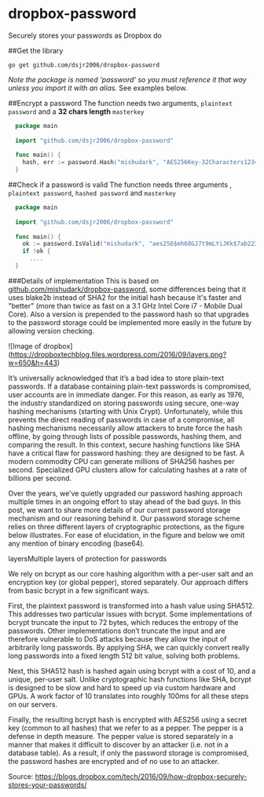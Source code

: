 # dropbox-password
Securely stores your passwords as Dropbox do

##Get the library

`go get github.com/dsjr2006/dropbox-password`

*Note the package is named 'password' so you must reference it that way unless you import it with an alias.* See examples below.

##Encrypt a password
The function needs two arguments, `plaintext password` and a **32 chars length** `masterkey`
```go
  package main
  
  import "github.com/dsjr2006/dropbox-password"
  
  func main() {
    hash, err := password.Hash("mishudark", "AES256Key-32Characters1234567890")
  }
```

##Check if a password is valid
The function needs three arguments , `plaintext password`, `hashed password` and `masterkey`

```go
  package main
  
  import "github.com/dsjr2006/dropbox-password"
  
  func main() {
    ok := password.IsValid("mishudark", "aes256$mh68GJ7t9mLYiJKk$7ab22349...", "AES256Key-32Characters1234567890")
    if !ok {
      ....
  }
```

###Details of implementation
This is based on [github.com/mishudark/dropbox-password](github.com/mishudark/dropbox-password), some differences being that it uses blake2b instead of SHA2 for the initial hash because it's faster and "better" (more than twice as fast on a 3.1 GHz Intel Core i7 - Mobile Dual Core). Also a version is prepended to the password hash so that upgrades to the password storage could be implemented more easily in the future by allowing version checking.

![Image of dropbox]
(https://dropboxtechblog.files.wordpress.com/2016/09/layers.png?w=650&h=443)


It’s universally acknowledged that it’s a bad idea to store plain-text passwords. If a database containing plain-text passwords is compromised, user accounts are in immediate danger. For this reason, as early as 1976, the industry standardized on storing passwords using secure, one-way hashing mechanisms (starting with Unix Crypt). Unfortunately, while this prevents the direct reading of passwords in case of a compromise, all hashing mechanisms necessarily allow attackers to brute force the hash offline, by going through lists of possible passwords, hashing them, and comparing the result. In this context, secure hashing functions like SHA have a critical flaw for password hashing: they are designed to be fast. A modern commodity CPU can generate millions of SHA256 hashes per second. Specialized GPU clusters allow for calculating hashes at a rate of billions per second.

Over the years, we’ve quietly upgraded our password hashing approach multiple times in an ongoing effort to stay ahead of the bad guys. In this post, we want to share more details of our current password storage mechanism and our reasoning behind it. Our password storage scheme relies on three different layers of cryptographic protections, as the figure below illustrates. For ease of elucidation, in the figure and below we omit any mention of binary encoding (base64).

layersMultiple layers of protection for passwords

We rely on bcrypt as our core hashing algorithm with a per-user salt and an encryption key (or global pepper), stored separately. Our approach differs from basic bcrypt in a few significant ways.

First, the plaintext password is transformed into a hash value using SHA512. This addresses two particular issues with bcrypt. Some implementations of bcrypt truncate the input to 72 bytes, which reduces the entropy of the passwords. Other implementations don’t truncate the input and are therefore vulnerable to DoS attacks because they allow the input of arbitrarily long passwords. By applying SHA, we can quickly convert really long passwords into a fixed length 512 bit value, solving both problems.

Next, this SHA512 hash is hashed again using bcrypt with a cost of 10, and a unique, per-user salt. Unlike cryptographic hash functions like SHA, bcrypt is designed to be slow and hard to speed up via custom hardware and GPUs. A work factor of 10 translates into roughly 100ms for all these steps on our servers.

Finally, the resulting bcrypt hash is encrypted with AES256 using a secret key (common to all hashes) that we refer to as a pepper. The pepper is a defense in depth measure. The pepper value is stored separately in a manner that makes it difficult to discover by an attacker (i.e. not in a database table). As a result, if only the password storage is compromised, the password hashes are encrypted and of no use to an attacker.


Source: https://blogs.dropbox.com/tech/2016/09/how-dropbox-securely-stores-your-passwords/
